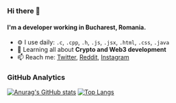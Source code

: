 ### Hi there 👋

#### I'm a developer working in Bucharest, Romania.

- ⚙️ I use daily: `.c`, `.cpp`, `.h`, `.js`, `.jsx`, `.html`, `.css`, `.java`
- 🌱 Learning all about **Crypto and Web3 development**
- 📫 Reach me: [Twitter](https://twitter.com/crystaxdev), [Reddit](https://www.reddit.com/user/quakz_exe), [Instagram](https://www.instagram.com/crystaxdev/)

### GitHub Analytics
[![Anurag's GitHub stats](https://github-readme-stats.vercel.app/api?username=crystaxdev)](https://github.com/anuraghazra/github-readme-stats)
[![Top Langs](https://github-readme-stats.vercel.app/api/top-langs/?username=crystaxdev&layout=compact)](https://github.com/anuraghazra/github-readme-stats)

